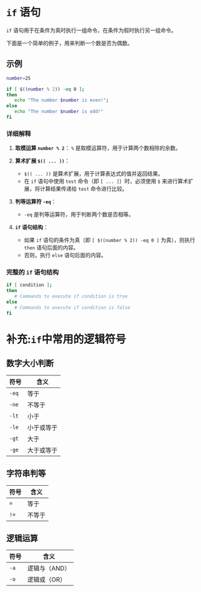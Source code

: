 # `if` 语句

`if` 语句用于在条件为真时执行一组命令，在条件为假时执行另一组命令。

下面是一个简单的例子，用来判断一个数是否为偶数。

## 示例

```bash
number=25

if [ $((number % 2)) -eq 0 ];
then
   echo "The number $number is even!";
else 
   echo "The number $number is odd!"
fi
```

### 详细解释

1. **取模运算 `number % 2`**：
   `%` 是取模运算符，用于计算两个数相除的余数。

2. **算术扩展 `$(( ... ))`**：
    - `$(( ... ))` 是算术扩展，用于计算表达式的值并返回结果。
    - 在 `if` 语句中使用 `test` 命令（即 `[ ... ]`）时，必须使用 `$` 来进行算术扩展，将计算结果传递给 `test` 命令进行比较。

3. **判等运算符 `-eq`**：
    - `-eq` 是判等运算符，用于判断两个数是否相等。

4. **`if` 语句结构**：
    - 如果 `if` 语句的条件为真（即 `[ $((number % 2)) -eq 0 ]` 为真），则执行 `then` 语句后面的内容。
    - 否则，执行 `else` 语句后面的内容。

### 完整的 `if` 语句结构

```bash
if [ condition ];
then
   # Commands to execute if condition is true
else
   # Commands to execute if condition is false
fi
```
# 补充:`if`中常用的逻辑符号
## 数字大小判断
| 符号 | 含义 |
| --- | --- |
| `-eq` | 等于 |
| `-ne` | 不等于 |
| `-lt` | 小于 |
| `-le` | 小于或等于 |
| `-gt` | 大于 |
| `-ge` | 大于或等于 |
## 字符串判等
| 符号 | 含义 |
| --- | --- |
| `=` | 等于 |
| `!=` | 不等于 |
## 逻辑运算
| 符号 | 含义 |
| --- | --- |
| `-a` | 逻辑与（AND） |
| `-o` | 逻辑或（OR） |
